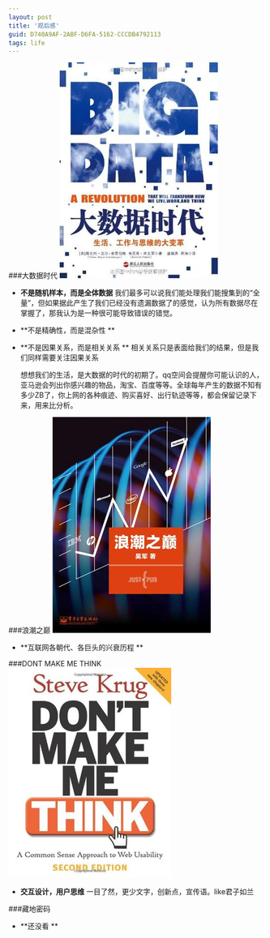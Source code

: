 ```yaml
---
layout: post
title: '观后感'
guid: D740A9AF-2ABF-D6FA-5162-CCCDB4792113
tags: life
---
```



###大数据时代
![data](/media/files/2014/data.jpg)
- **不是随机样本，而是全体数据** 
我们最多可以说我们能处理我们能搜集到的“全量”，但如果据此产生了我们已经没有遗漏数据了的感觉，认为所有数据尽在掌握了，那我认为是一种很可能导致错误的错觉。 
- **不是精确性，而是混杂性 ** 
- **不是因果关系，而是相关关系 **
相关关系只是表面给我们的结果，但是我们同样需要关注因果关系

  想想我们的生活，是大数据的时代的初期了。qq空间会提醒你可能认识的人，亚马逊会列出你感兴趣的物品，淘宝、百度等等。全球每年产生的数据不知有多少ZB了，你上网的各种痕迹、购买喜好、出行轨迹等等，都会保留记录下来，用来比分析。


###浪潮之巅
![data](/media/files/2014/langchao.jpg)
- **互联网各朝代、各巨头的兴衰历程 **


###DONT MAKE ME THINK
![data](/media/files/2014/think.jpg)
- **交互设计，用户思维**
一目了然，更少文字，创新点，宣传语。like君子如兰


###藏地密码
- **还没看 **


